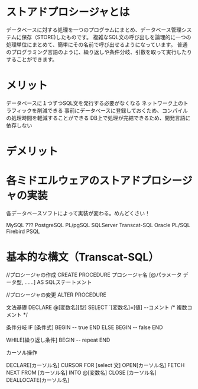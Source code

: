 
# ストアドプロシージャとは

データベースに対する処理を一つのプログラムにまとめ、データベース管理システムに保存（STORE)したものです。
複雑なSQL文の呼び出しを論理的に一つの処理単位にまとめて、簡単にその名前で呼び出せるようになっています。
普通のプログラミング言語のように、繰り返しや条件分岐、引数を取って実行したりすることができます。


# メリット

データベースに１つずつSQL文を発行する必要がなくなる
ネットワーク上のトラフィックを削減できる
事前にデータベースに登録しておくため、コンパイルの処理時間を軽減することができる
DB上で処理が完結できるため、開発言語に依存しない

# デメリット



# 各ミドエルウェアのストアドプロシージャの実装
各データベースソフトによって実装が変わる。めんどくさい！


MySQL  ???
PostgreSQL PL/pgSQL
SQLServer Transcat-SQL
Oracle PL/SQL
Firebird PSQL



# 基本的な構文（Transcat-SQL）


//プロシージャの作成
CREATE PROCEDURE プロシージャ名
 [@パラメータ データ型, ……]
AS
 SQLステートメント

//プロシージャの変更
ALTER PROCEDURE


文法基礎
DECLARE @[変数名][型]
SELECT `[変数名]=[値]
--コメント
/*
複数コメント
*/

条件分岐
IF [条件式]
 BEGIN
  -- true
 END
ELSE
 BEGIN
  -- false
 END

WHILE[繰り返し条件]
 BEGIN
  -- repeat
 END


カーソル操作

DECLARE[カーソル名] CURSOR FOR [select 文]
OPEN[カーソル名]
FETCH NEXT FROM [カーソル名] INTO @[変数名]
CLOSE [カーソル名]
DEALLOCATE[カーソル名]








